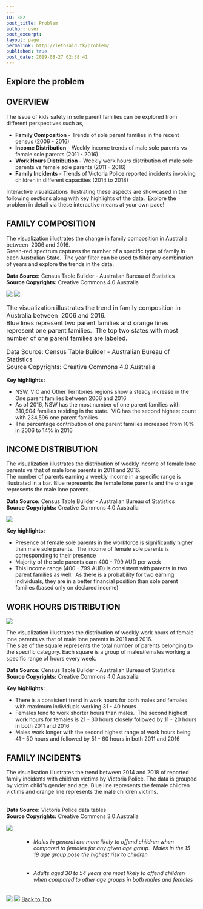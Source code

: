 ```yaml
---
---
ID: 382
post_title: Problem
author: user
post_excerpt:
layout: page
permalink: http://letosaid.tk/problem/
published: true
post_date: 2019-08-27 02:38:41
---
```

<h2>Explore the problem</h2>		
			<h2>OVERVIEW</h2>		
		<p>The issue of kids safety in sole parent families can be explored from different perspectives such as,</p><ul><li><b>Family Composition</b> - Trends of sole parent families in the recent census (2006 - 2016)</li><li><b>Income Distribution</b> - Weekly income trends of male sole parents vs female sole parents (2011 - 2016)</li><li><strong>Work Hours Distribution</strong> - Weekly work hours distribution of male sole parents vs female sole parents (2011 - 2016)</li><li><strong>Family Incidents</strong> - Trends of Victoria Police reported incidents involving children in different capacities (2014 to 2018)</li></ul><p>Interactive visualizations illustrating these aspects are showcased in the following sections along with key highlights of the data.  Explore the problem in detail via these interactive means at your own pace!</p>		
			<h2>FAMILY COMPOSITION</h2>		
		<p>The visualization illustrates the change in family composition in Australia between  2006 and 2016. <br />Green-red spectrum captures the number of a specific type of family in each Australian State.  The year filter can be used to filter any combination of years and explore the trends in the data.</p><p><strong>Data Source:</strong> Census Table Builder - Australian Bureau of Statistics<br /><strong>Source Copyrights:</strong> Creative Commons 4.0 Australia</p>		
			<noscript><a href='#'><img alt=' ' src='https:&#47;&#47;public.tableau.com&#47;static&#47;images&#47;Fa&#47;FamilyComposition-TwoMap&#47;SingleMap&#47;1_rss.png' style='border: none' /></a></noscript><object class='tableauViz'  style='display:none;'><param name='host_url' value='https%3A%2F%2Fpublic.tableau.com%2F' /> <param name='embed_code_version' value='3' /> <param name='site_root' value='' /><param name='name' value='FamilyComposition-TwoMap&#47;SingleMap' /><param name='tabs' value='no' /><param name='toolbar' value='yes' /><param name='static_image' value='https:&#47;&#47;public.tableau.com&#47;static&#47;images&#47;Fa&#47;FamilyComposition-TwoMap&#47;SingleMap&#47;1.png' /> <param name='animate_transition' value='yes' /><param name='display_static_image' value='yes' /><param name='display_spinner' value='yes' /><param name='display_overlay' value='yes' /><param name='display_count' value='yes' /><param name='filter' value='publish=yes' /></object>                		
			<noscript><a href='#'><img alt=' ' src='https:&#47;&#47;public.tableau.com&#47;static&#47;images&#47;Fa&#47;FamilyComposition-Line&#47;FamiliesTrend-Option2&#47;1_rss.png' style='border: none' /></a></noscript><object class='tableauViz'  style='display:none;'><param name='host_url' value='https%3A%2F%2Fpublic.tableau.com%2F' /> <param name='embed_code_version' value='3' /> <param name='site_root' value='' /><param name='name' value='FamilyComposition-Line&#47;FamiliesTrend-Option2' /><param name='tabs' value='no' /><param name='toolbar' value='yes' /><param name='static_image' value='https:&#47;&#47;public.tableau.com&#47;static&#47;images&#47;Fa&#47;FamilyComposition-Line&#47;FamiliesTrend-Option2&#47;1.png' /> <param name='animate_transition' value='yes' /><param name='display_static_image' value='yes' /><param name='display_spinner' value='yes' /><param name='display_overlay' value='yes' /><param name='display_count' value='yes' /></object>                		
		<p style="font-size: 16px; font-style: normal; font-weight: 400;">The visualization illustrates the trend in family composition in Australia between&nbsp; 2006 and 2016.&nbsp;<br>Blue lines represent two parent families and orange lines represent one parent families.&nbsp; The top two states with most number of one parent families are labeled.</p><p style="font-size: 16px; font-style: normal; font-weight: 400;">Data Source:&nbsp;Census Table Builder - Australian Bureau of Statistics<br>Source Copyrights:&nbsp;Creative Commons 4.0 Australia</p><p><b>Key highlights:</b></p><ul><li>NSW, VIC and Other Territories regions show a steady increase in the One parent families between 2006 and 2016</li><li>As of 2016, NSW has the most number of one parent families with 310,904 families residing in the state.  VIC has the second highest count with 234,596 one parent families</li><li>The percentage contribution of one parent families increased from 10% in 2006 to 14% in 2016</li></ul>		
			<h2>INCOME DISTRIBUTION</h2>		
		<p>The visualization illustrates the distribution of weekly income of female lone parents vs that of male lone parents in 2011 and 2016. <br />The number of parents earning a weekly income in a specific range is illustrated in a bar. Blue represents the female lone parents and the orange represents the male lone parents.</p><p><b>Data Source:</b> Census Table Builder - Australian Bureau of Statistics<br /><b>Source Copyrights:</b> Creative Commons 4.0 Australia</p>		
			<noscript><a href='#'><img alt=' ' src='https:&#47;&#47;public.tableau.com&#47;static&#47;images&#47;Le&#47;LetosAid-IncomebyLoneParentGender&#47;IncomeofLoneParentsbySex&#47;1_rss.png' style='border: none' /></a></noscript><object class='tableauViz'  style='display:none;'><param name='host_url' value='https%3A%2F%2Fpublic.tableau.com%2F' /> <param name='embed_code_version' value='3' /> <param name='site_root' value='' /><param name='name' value='LetosAid-IncomebyLoneParentGender&#47;IncomeofLoneParentsbySex' /><param name='tabs' value='no' /><param name='toolbar' value='yes' /><param name='static_image' value='https:&#47;&#47;public.tableau.com&#47;static&#47;images&#47;Le&#47;LetosAid-IncomebyLoneParentGender&#47;IncomeofLoneParentsbySex&#47;1.png' /> <param name='animate_transition' value='yes' /><param name='display_static_image' value='yes' /><param name='display_spinner' value='yes' /><param name='display_overlay' value='yes' /><param name='display_count' value='yes' /><param name='filter' value='publish=yes' /></object>                		
		<p><b>Key highlights:</b></p><ul><li>Presence of female sole parents in the workforce is significantly higher than male sole parents.  The income of female sole parents is corresponding to their presence</li><li>Majority of the sole parents earn 400 - 799 AUD per week</li><li>This income range (400 - 799 AUD) is consistent with parents in two parent families as well.  As there is a probability for two earning individuals, they are in a better financial position than sole parent families (based only on declared income)</li></ul>		
			<h2>WORK HOURS DISTRIBUTION</h2>		
			<noscript><a href='#'><img alt=' ' src='https:&#47;&#47;public.tableau.com&#47;static&#47;images&#47;Le&#47;LetosAid-HoursworkedbyLoneParentGender-2&#47;HoursworkedbyLoneParentGender-Option2&#47;1_rss.png' style='border: none' /></a></noscript><object class='tableauViz'  style='display:none;'><param name='host_url' value='https%3A%2F%2Fpublic.tableau.com%2F' /> <param name='embed_code_version' value='3' /> <param name='site_root' value='' /><param name='name' value='LetosAid-HoursworkedbyLoneParentGender-2&#47;HoursworkedbyLoneParentGender-Option2' /><param name='tabs' value='no' /><param name='toolbar' value='yes' /><param name='static_image' value='https:&#47;&#47;public.tableau.com&#47;static&#47;images&#47;Le&#47;LetosAid-HoursworkedbyLoneParentGender-2&#47;HoursworkedbyLoneParentGender-Option2&#47;1.png' /> <param name='animate_transition' value='yes' /><param name='display_static_image' value='yes' /><param name='display_spinner' value='yes' /><param name='display_overlay' value='yes' /><param name='display_count' value='yes' /><param name='filter' value='publish=yes' /></object>                		
		<p>The visualization illustrates the distribution of weekly work hours of female lone parents vs that of male lone parents in 2011 and 2016.<br />The size of the square represents the total number of parents belonging to the specific category. Each square is a group of males/females working a specific range of hours every week.</p><p><b>Data Source:</b> Census Table Builder - Australian Bureau of Statistics<br /><b>Source Copyrights:</b> Creative Commons 4.0 Australia</p><p><b>Key highlights:</b></p><ul><li>There is a consistent trend in work hours for both males and females with maximum individuals working 31 - 40 hours</li><li>Females tend to work shorter hours than males.  The second highest work hours for females is 21 - 30 hours closely followed by 11 - 20 hours in both 2011 and 2016</li><li>Males work longer with the second highest range of work hours being 41 - 50 hours and followed by 51 - 60 hours in both 2011 and 2016</li></ul>		
			<h2>FAMILY INCIDENTS</h2>		
		<p>The visualisation illustrates the trend between 2014 and 2018 of reported family incidents with children victims by Victoria Police. The data is grouped by victim child's gender and age. Blue line represents the female children victims and orange line represents the male children victims.</p><p><br /><strong>Data Source:</strong> Victoria Police data tables<br /><strong>Source Copyrights:</strong> Creative Commons 3.0 Australia</p>		
			<noscript><a href='#'><img alt=' ' src='https:&#47;&#47;public.tableau.com&#47;static&#47;images&#47;In&#47;Incidentswithchildrenvictims2014to2018&#47;Incidentswithchildrenvictims&#47;1_rss.png' style='border: none' /></a></noscript><object class='tableauViz'  style='display:none;'><param name='host_url' value='https%3A%2F%2Fpublic.tableau.com%2F' /> <param name='embed_code_version' value='3' /> <param name='site_root' value='' /><param name='name' value='Incidentswithchildrenvictims2014to2018&#47;Incidentswithchildrenvictims' /><param name='tabs' value='no' /><param name='toolbar' value='yes' /><param name='static_image' value='https:&#47;&#47;public.tableau.com&#47;static&#47;images&#47;In&#47;Incidentswithchildrenvictims2014to2018&#47;Incidentswithchildrenvictims&#47;1.png' /> <param name='animate_transition' value='yes' /><param name='display_static_image' value='yes' /><param name='display_spinner' value='yes' /><param name='display_overlay' value='yes' /><param name='display_count' value='yes' /><param name='filter' value='publish=yes' /></object>                		
		<ul><li style="list-style-type: none;"><ol><li style="list-style-type: none;"><ul><li style="font-weight: 400;"><h6>Males in general are more likely to offend children when compared to females for any given age group.  Males in the 15-19 age group pose the highest risk to children</h6></li><li style="font-weight: 400;"><h6>Adults aged 30 to 54 years are most likely to offend children when compared to other age groups in both males and females</h6></li></ul></li></ol></li></ul>		
			<noscript><a href='#'><img alt=' ' src='https:&#47;&#47;public.tableau.com&#47;static&#47;images&#47;In&#47;IncidentswithChildrenPresent&#47;Incidentswithchildrenpresent&#47;1_rss.png' style='border: none' /></a></noscript><object class='tableauViz'  style='display:none;'><param name='host_url' value='https%3A%2F%2Fpublic.tableau.com%2F' /> <param name='embed_code_version' value='3' /> <param name='site_root' value='' /><param name='name' value='IncidentswithChildrenPresent&#47;Incidentswithchildrenpresent' /><param name='tabs' value='no' /><param name='toolbar' value='yes' /><param name='static_image' value='https:&#47;&#47;public.tableau.com&#47;static&#47;images&#47;In&#47;IncidentswithChildrenPresent&#47;Incidentswithchildrenpresent&#47;1.png' /> <param name='animate_transition' value='yes' /><param name='display_static_image' value='yes' /><param name='display_spinner' value='yes' /><param name='display_overlay' value='yes' /><param name='display_count' value='yes' /><param name='filter' value='publish=yes' /></object>                		
			<noscript><a href='#'><img alt=' ' src='https:&#47;&#47;public.tableau.com&#47;static&#47;images&#47;Of&#47;OffendersbyAgewhenVictimsareChildren&#47;ChildrenVictimsIncidentOffendersbyAge&#47;1_rss.png' style='border: none' /></a></noscript><object class='tableauViz'  style='display:none;'><param name='host_url' value='https%3A%2F%2Fpublic.tableau.com%2F' /> <param name='embed_code_version' value='3' /> <param name='site_root' value='' /><param name='name' value='OffendersbyAgewhenVictimsareChildren&#47;ChildrenVictimsIncidentOffendersbyAge' /><param name='tabs' value='no' /><param name='toolbar' value='yes' /><param name='static_image' value='https:&#47;&#47;public.tableau.com&#47;static&#47;images&#47;Of&#47;OffendersbyAgewhenVictimsareChildren&#47;ChildrenVictimsIncidentOffendersbyAge&#47;1.png' /> <param name='animate_transition' value='yes' /><param name='display_static_image' value='yes' /><param name='display_spinner' value='yes' /><param name='display_overlay' value='yes' /><param name='display_count' value='yes' /><param name='filter' value='publish=yes' /></object>                		
			<a href="#top" role="button">
						Back to Top
					</a>